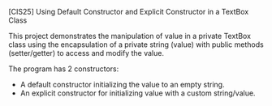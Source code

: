 [CIS25] Using Default Constructor and Explicit Constructor in a TextBox Class

This project demonstrates the manipulation of value in a private TextBox class using the 
encapsulation of a private string (value) with public methods (setter/getter) to access and modify the value.

The program has 2 constructors:
 - A default constructor initializing the value to an empty string.
 - An explicit constructor for initializing value with a custom string/value.

